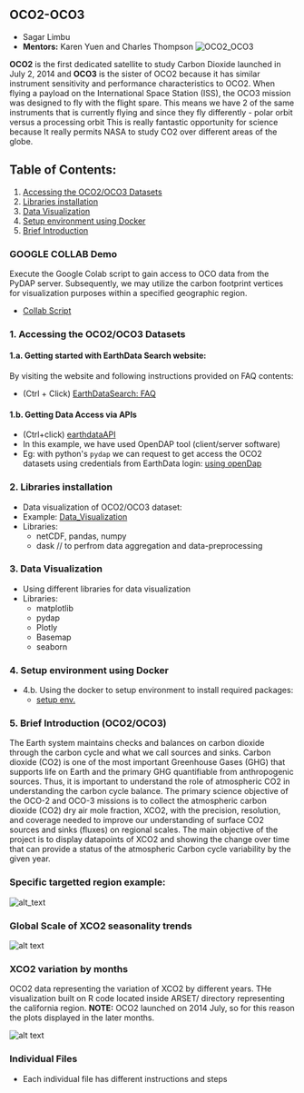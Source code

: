 ## OCO2-OCO3

* Sagar Limbu
* <b>Mentors:</b> Karen Yuen and Charles Thompson
![OCO2_OCO3](https://github.com/sagarlimbu0/OCO2-OCO3/blob/main/animation_visuals/OCO2_OCO3.png)

<b>OCO2</b> is the first dedicated satellite to study Carbon Dioxide launched in July 2, 2014 and <b>OCO3</b> 
is the sister of OCO2 because it has similar instrument sensitivity and performance characteristics to OCO2.
When flying a payload on the International Space Station (ISS), the OCO3 mission was designed to fly with the flight spare.
This means we have 2 of the same instruments that is currently flying and since they fly differently - polar orbit versus a processing orbit
This is really fantastic opportunity for science because It really permits NASA to study CO2 over different areas of the globe. 

## Table of Contents:
1. [Accessing the OCO2/OCO3 Datasets](#Accessing-the-OCO2/OCO3-Datasets)
2. [Libraries installation](#Libraries-installation)
3. [Data Visualization](#Data-Visualization)
4. [Setup environment using Docker](#Setup-environment-using-Docker)
5. [Brief Introduction](#Brief-Introduction)

### GOOGLE COLLAB Demo
Execute the Google Colab script to gain access to OCO data from the PyDAP server. Subsequently, we may utilize the carbon footprint vertices for visualization purposes within a specified geographic region. 
- [Collab Script](https://colab.research.google.com/drive/1Qda7ldoIl1HHXskGfa-D9zrWp_8noWBT?authuser=2)

### 1. Accessing the OCO2/OCO3 Datasets
#### 1.a. Getting started with EarthData Search website:
By visiting the website and following instructions provided on FAQ contents:
- (Ctrl + Click) [EarthDataSearch: FAQ](https://www.earthdata.nasa.gov/faq/earthdata-search-faq)

#### 1.b. Getting Data Access via APIs
- (Ctrl+click) [earthdataAPI](https://www.earthdata.nasa.gov/engage/open-data-services-and-software/api#edsc)
- In this example, we have used OpenDAP tool (client/server software)
-  Eg: with python's `pydap` we can request to get access the OCO2 datasets using credentials from EarthData login: 
[using openDap](https://github.com/sagarlimbu0/OCO2-OCO3/tree/main/Data_Visualization_OCO2_OCO3)

### 2. Libraries installation
- Data visualization of OCO2/OCO3 dataset:
- Example:
[Data_Visualization](https://github.com/sagarlimbu0/OCO2-OCO3/tree/main/Data_Visualization_OCO2_OCO3)
- Libraries: 
  - netCDF, pandas, numpy
  - dask // to perfrom data aggregation and data-preprocessing
  
### 3. Data Visualization
- Using different libraries for data visualization
- Libraries: 
  - matplotlib 
  - pydap
  - Plotly
  - Basemap
  - seaborn

### 4. Setup environment using Docker
- 4.b. Using the docker to setup environment to install required packages:
  - [setup env.](https://github.com/sagarlimbu0/oco2-oco3_data_access_visualization)

### 5. Brief Introduction (OCO2/OCO3)
The Earth system maintains checks and balances on carbon dioxide through the carbon cycle and what we call sources and sinks. Carbon dioxide (CO2) is one of the most important Greenhouse Gases (GHG) that supports life on Earth and the primary GHG quantifiable from anthropogenic sources. Thus, it is important to understand the role of atmospheric CO2 in understanding the carbon cycle balance. The primary science objective of the OCO-2 and OCO-3 missions is to collect the atmospheric carbon dioxide (CO2) dry air mole fraction, XCO2, with the precision, resolution, and coverage needed to improve our understanding of surface CO2 sources and sinks (fluxes) on regional scales. 
The main objective of the project is to display datapoints of XCO2 and showing the change over time that can provide a status of the atmospheric Carbon cycle variability by the given year.

### Specific targetted region example:
![alt_text](https://github.com/sagarlimbu0/OCO2-OCO3/blob/main/animation_visuals/oco3_xco2_visualization.png)

### Global Scale of XCO2 seasonality trends
![alt text](https://github.com/sagarlimbu0/OCO2-OCO3/blob/main/animation_visuals/2019_half_year.gif)

### XCO2 variation by months
OCO2 data representing the variation of XCO2 by different years. THe visualization built on R code located inside ARSET/ directory representing the california region. <b>NOTE:</b> OCO2 launched on 2014 July, so for this reason the plots displayed in the later months.

![alt text](https://github.com/sagarlimbu0/OCO2-OCO3/blob/main/animation_visuals/variation_by_months_oco2_2014_2020.gif)

### Individual Files
- Each individual file has different instructions and steps
